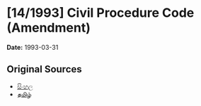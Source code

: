 # [14/1993] Civil Procedure Code (Amendment)

**Date:** 1993-03-31

## Original Sources

- [සිංහල](https://documents.gov.lk/view/acts/1993/3/14-1993_S.pdf)
- [தமிழ்](https://documents.gov.lk/view/acts/1993/3/14-1993_T.pdf)
